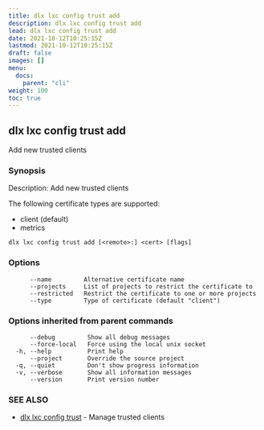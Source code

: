 ```yaml
---
title: dlx lxc config trust add
description: dlx lxc config trust add
lead: dlx lxc config trust add
date: 2021-10-12T10:25:15Z
lastmod: 2021-10-12T10:25:15Z
draft: false
images: []
menu:
  docs:
    parent: "cli"
weight: 100
toc: true
---
```

## dlx lxc config trust add

Add new trusted clients

### Synopsis

Description:
  Add new trusted clients

  The following certificate types are supported:
  - client (default)
  - metrics




```
dlx lxc config trust add [<remote>:] <cert> [flags]
```

### Options

```
      --name         Alternative certificate name
      --projects     List of projects to restrict the certificate to
      --restricted   Restrict the certificate to one or more projects
      --type         Type of certificate (default "client")
```

### Options inherited from parent commands

```
      --debug         Show all debug messages
      --force-local   Force using the local unix socket
  -h, --help          Print help
      --project       Override the source project
  -q, --quiet         Don't show progress information
  -v, --verbose       Show all information messages
      --version       Print version number
```

### SEE ALSO

* [dlx lxc config trust](/docs/cmd/dlx_lxc_config_trust)	 - Manage trusted clients

